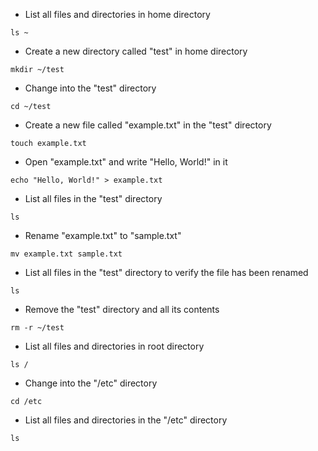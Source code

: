 - List all files and directories in home directory

```
ls ~
```

- Create a new directory called "test" in home directory

```
mkdir ~/test
```

- Change into the "test" directory

```
cd ~/test
```

- Create a new file called "example.txt" in the "test" directory

```
touch example.txt
```

- Open "example.txt" and write "Hello, World!" in it

```
echo "Hello, World!" > example.txt
```

- List all files in the "test" directory

```
ls
```

- Rename "example.txt" to "sample.txt"

```
mv example.txt sample.txt
```

- List all files in the "test" directory to verify the file has been renamed

```
ls
```

- Remove the "test" directory and all its contents

```
rm -r ~/test
```

- List all files and directories in root directory

```
ls /
```

- Change into the "/etc" directory

```
cd /etc
```

- List all files and directories in the "/etc" directory

```
ls
```

